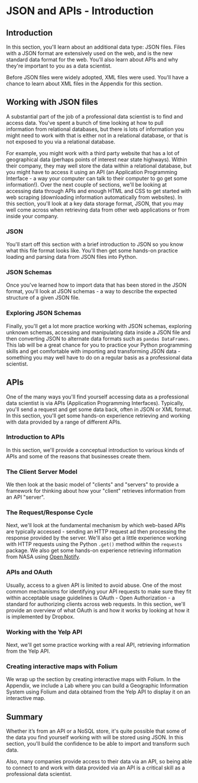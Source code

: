 
# JSON and APIs - Introduction

## Introduction

In this section, you'll learn about an additional data type: JSON files. Files with a JSON format are extensively used on the web, and is the new standard data format for the web. You'll also learn about APIs and why they're important to you as a data scientist.

Before JSON files were widely adopted, XML files were used. You'll have a chance to learn about XML files in the Appendix for this section.


## Working with JSON files

A substantial part of the job of a professional data scientist is to find and access data. You've spent a bunch of time looking at how to pull information from relational databases, but there is lots of information you might need to work with that is either not in a relational database, or that is not exposed to you via a relational database. 

For example, you might work with a third party website that has a lot of geographical data (perhaps points of interest near state highways). Within their company, they may well store the data within a relational database, but you might have to access it using an API (an Application Programming Interface - a way your computer can talk to their computer to go get some information!). Over the next couple of sections, we'll be looking at accessing data through APIs and enough HTML and CSS to get started with web scraping (downloading information automatically from websites). In this section, you'll look at a key data storage format, JSON, that you may well come across when retrieving data from other web applications or from inside your company.

### JSON

You'll start off this section with a brief introduction to JSON so you know what this file format looks like. You'll then get some hands-on practice loading and parsing data from JSON files into Python.

### JSON Schemas

Once you've learned how to import data that has been stored in the JSON format, you'll look at JSON schemas - a way to describe the expected structure of a given JSON file.

### Exploring JSON Schemas

Finally, you'll get a lot more practice working with JSON schemas, exploring unknown schemas, accessing and manipulating data inside a JSON file and then converting JSON to alternate data formats such as `pandas DataFrames`. This lab will be a great chance for you to practice your Python programming skills and get comfortable with importing and transforming JSON data - something you may well have to do on a regular basis as a professional data scientist.

## APIs

One of the many ways you'll find yourself accessing data as a professional data scientist is via APIs (Application Programming Interfaces). Typically, you'll send a request and get some data back, often in JSON or XML format. In this section, you'll get some hands-on experience retrieving and working with data provided by a range of different APIs.

### Introduction to APIs

In this section, we'll provide a conceptual introduction to various kinds of APIs and some of the reasons that businesses create them. 

### The Client Server Model 

We then look at the basic model of "clients" and "servers" to provide a framework for thinking about how your "client" retrieves information from an API "server". 

### The Request/Response Cycle 

Next, we'll look at the fundamental mechanism by which web-based APIs are typically accessed - sending an HTTP request ad then processing the response provided by the server. We'll also get a little experience working with HTTP requests using the Python `.get()` method within the `requests` package. We also get some hands-on experience retrieving information from NASA using [Open Notify](http://open-notify.org/).

### APIs and OAuth

Usually, access to a given API is limited to avoid abuse. One of the most common mechanisms for identifying your API requests to make sure they fit within acceptable usage guidelines is OAuth - Open Authorization - a standard for authorizing clients across web requests. In this section, we'll provide an overview of what OAuth is and how it works by looking at how it is implemented by Dropbox. 

### Working with the Yelp API

Next, we'll get some practice working with a real API, retrieving information from the Yelp API. 

### Creating interactive maps with Folium 

We wrap up the section by creating interactive maps with Folium. In the Appendix, we include a Lab where you can build a Geographic Information System using Folium and data obtained from the Yelp API to display it on an interactive map.

## Summary

Whether it’s from an API or a NoSQL store, it's quite possible that some of the data you find yourself working with will be stored using JSON. In this section, you'll build the confidence to be able to import and transform such data.

Also, many companies provide access to their data via an API, so being able to connect to and work with data provided via an API is a critical skill as a professional data scientist. 


```python

```
